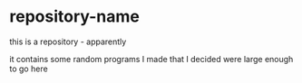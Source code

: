 # repository-name
<p>this is a repository - apparently</p>
<p>it contains some random programs I made that I decided were large enough to go here</p>
